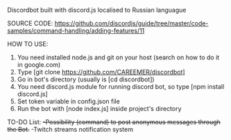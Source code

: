 Discordbot built with discord.js localised to Russian languague

SOURCE CODE: https://github.com/discordjs/guide/tree/master/code-samples/command-handling/adding-features/11

HOW TO USE:
1) You need installed node.js and git on your host (search on how to do it in google.com)
2) Type [git clone https://github.com/CAREEMER/discordbot]
3) Go in bot's directory (usually is [cd discordbot])
4) You need discord.js module for running discord bot, so type [npm install discord.js]
5) Set token variable in config.json file
6) Run the bot with [node index.js] inside project's directory

TO-DO List: 
  ~~-Possibility (command) to post anonymous messages through the Bot.~~
  -Twitch streams notification system
